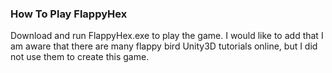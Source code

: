 ### How To Play FlappyHex
Download and run FlappyHex.exe to play the game. I would like to add that I am aware that there are many flappy bird Unity3D tutorials online, but I did not use them to create this game.
